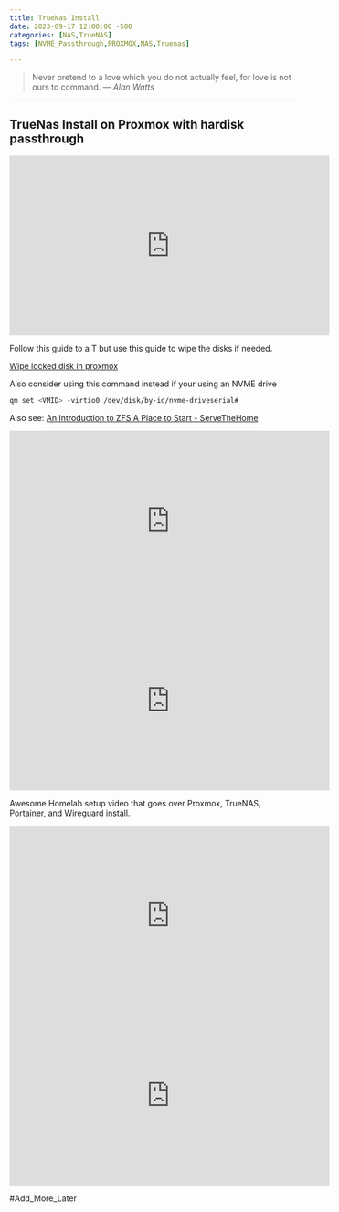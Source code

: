 ```yaml
---
title: TrueNas Install
date: 2023-09-17 12:00:00 -500
categories: [NAS,TrueNAS]
tags: [NVME_Passthrough,PROXMOX,NAS,Truenas]

---
```


> Never pretend to a love which you do not actually feel, for love is not ours to command.
> — <cite>Alan Watts</cite>

---

## TrueNas Install on Proxmox with hardisk passthrough

<iframe width="560" height="315" src="https://www.youtube.com/embed/7lwqdVmCiI0?si=MPEwM0kAT91bY0g7" title="YouTube video player" frameborder="0" allow="accelerometer; autoplay; clipboard-write; encrypted-media; gyroscope; picture-in-picture; web-share" allowfullscreen></iframe>

Follow this guide to a T but use this guide to wipe the disks if needed.

[Wipe locked disk in proxmox](https://forum.proxmox.com/threads/pve7-wipe-disk-doesnt-work-in-gui.92198/page-2)

Also consider using this command instead if your using an NVME drive

```bash
qm set <VMID> -virtio0 /dev/disk/by-id/nvme-driveserial#
```

Also see:
[An Introduction to ZFS A Place to Start - ServeTheHome](https://www.servethehome.com/an-introduction-to-zfs-a-place-to-start/)

<iframe width="560" height="315" src="https://www.youtube.com/embed/Fg8wlRvGkK4?si=i6IAKsZhsNjVuMG9" title="YouTube video player" frameborder="0" allow="accelerometer; autoplay; clipboard-write; encrypted-media; gyroscope; picture-in-picture; web-share" allowfullscreen></iframe>

<iframe width="560" height="315" src="https://www.youtube.com/embed/M3pKprTdNqQ?si=A2puIm84D0R_6lan" title="YouTube video player" frameborder="0" allow="accelerometer; autoplay; clipboard-write; encrypted-media; gyroscope; picture-in-picture; web-share" allowfullscreen></iframe>

Awesome Homelab setup video that goes over Proxmox, TrueNAS, Portainer, and Wireguard install.

<iframe width="560" height="315" src="https://www.youtube.com/embed/_sfddZHhOj4?si=9BQcFo9ttTf1tffj" title="YouTube video player" frameborder="0" allow="accelerometer; autoplay; clipboard-write; encrypted-media; gyroscope; picture-in-picture; web-share" allowfullscreen></iframe>

<iframe width="560" height="315" src="https://www.youtube.com/embed/videoseries?si=n36TKlw_5r25h-6L&amp;list=PLXJCC3PRO2aCDQStpAYt9_SzHnVAmhq3_" title="YouTube video player" frameborder="0" allow="accelerometer; autoplay; clipboard-write; encrypted-media; gyroscope; picture-in-picture; web-share" allowfullscreen></iframe>

#Add_More_Later


